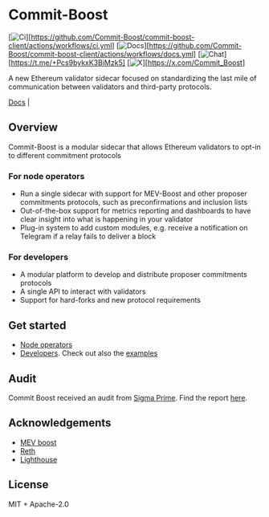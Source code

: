 # Commit-Boost

[![Ci](https://github.com/Commit-Boost/commit-boost-client/actions/workflows/ci.yml/badge.svg)][https://github.com/Commit-Boost/commit-boost-client/actions/workflows/ci.yml]
[![Docs](https://github.com/Commit-Boost/commit-boost-client/actions/workflows/docs.yml/badge.svg)][https://github.com/Commit-Boost/commit-boost-client/actions/workflows/docs.yml]
[![Chat](https://img.shields.io/endpoint?color=neon&logo=telegram&label=chat&url=https%3A%2F%2Ftg.sumanjay.workers.dev%2F%2BPcs9bykxK3BiMzk5)][https://t.me/+Pcs9bykxK3BiMzk5]
[![X](https://img.shields.io/twitter/follow/Commit_Boost)][https://x.com/Commit_Boost]

A new Ethereum validator sidecar focused on standardizing the last mile of communication between validators and third-party protocols.

[Docs](https://commit-boost.github.io/commit-boost-client/) |


## Overview
Commit-Boost is a modular sidecar that allows Ethereum validators to opt-in to different commitment protocols

### For node operators
- Run a single sidecar with support for MEV-Boost and other proposer commitments protocols, such as preconfirmations and inclusion lists
- Out-of-the-box support for metrics reporting and dashboards to have clear insight into what is happening in your validator
- Plug-in system to add custom modules, e.g. receive a notification on Telegram if a relay fails to deliver a block

### For developers
- A modular platform to develop and distribute proposer commitments protocols
- A single API to interact with validators
- Support for hard-forks and new protocol requirements

## Get started
- [Node operators](https://commit-boost.github.io/commit-boost-client/category/get-started)
- [Developers](https://commit-boost.github.io/commit-boost-client/category/developing). Check out also the [examples](/examples)

## Audit
Commit Boost received an audit from [Sigma Prime](https://sigmaprime.io/). Find the report [here](/audit/Sigma_Prime_Commit_Boost_Client_Security_Assessment_Report_v2_0.pdf).

## Acknowledgements
- [MEV boost](https://github.com/flashbots/mev-boost)
- [Reth](https://github.com/paradigmxyz/reth)
- [Lighthouse](https://github.com/sigp/lighthouse)

## License
MIT + Apache-2.0
